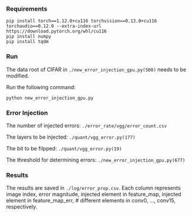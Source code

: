 ### Requirements

```
pip install torch==1.12.0+cu116 torchvision==0.13.0+cu116 torchaudio==0.12.0 --extra-index-url https://download.pytorch.org/whl/cu116
pip install numpy
pip install tqdm
```

### Run

The data root of CIFAR in ```./new_error_injection_gpu.py(500)``` needs to be modified.

Run the following command:

```
python new_error_injection_gpu.py
```

### Error Injection

The number of injected errors: ```./error_rate/vgg/error_count.csv```

The layers to be injected: ```./quant/vgg_error.py(177)```

The bit to be filpped: ```./quant/vgg_error.py(19)```

The threshold for determining errors: ```./new_error_injection_gpu.py(677)```


### Results

The results are saved in ```./log/error_prop.csv```. Each column represents image index, error magnitude, injected element in feature_map, injected element in feature_map_err, # different elements in conv0, ..., conv15, respectively. 

